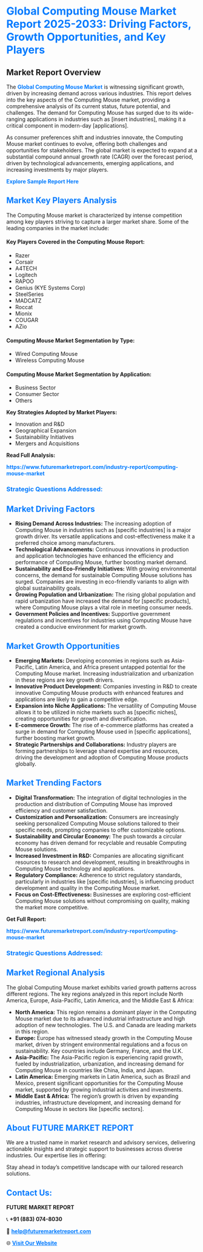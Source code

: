 <h1 style="color: #007BFF;">Global Computing Mouse Market Report 2025-2033: Driving Factors, Growth Opportunities, and Key Players</h1>

<section id="overview">
<h2>Market Report Overview</h2>
<p>The <a href="https://www.futuremarketreport.com/industry-report/computing-mouse-market" style="color: #007BFF; text-decoration: none;"><strong>Global Computing Mouse Market</strong></a> is witnessing significant growth, driven by increasing demand across various industries. This report delves into the key aspects of the Computing Mouse market, providing a comprehensive analysis of its current status, future potential, and challenges. The demand for Computing Mouse has surged due to its wide-ranging applications in industries such as [insert industries], making it a critical component in modern-day [applications].</p>
<p>As consumer preferences shift and industries innovate, the Computing Mouse market continues to evolve, offering both challenges and opportunities for stakeholders. The global market is expected to expand at a substantial compound annual growth rate (CAGR) over the forecast period, driven by technological advancements, emerging applications, and increasing investments by major players.</p>
</section>

<section id="overview">
<p><a href="https://www.futuremarketreport.com/request-sample/reportId=51147" style="color: #007BFF; text-decoration: none;"><strong>Explore Sample Report Here</strong></a></p>
</section>

<section id="key-players">
<h2 style="color: #007BFF;">Market Key Players Analysis</h2>
<p>The Computing Mouse market is characterized by intense competition among key players striving to capture a larger market share. Some of the leading companies in the market include:</p>
<h4>Key Players Covered in the Computing Mouse Report:</h4>
<ul><li>Razer</li><li>Corsair</li><li>A4TECH</li><li>Logitech</li><li>RAPOO</li><li>Genius (KYE Systems Corp)</li><li>SteelSeries</li><li>MADCATZ</li><li>Roccat</li><li>Mionix</li><li>COUGAR</li><li>AZio</li></ul>
<h4>Computing Mouse Market Segmentation by Type:</h4>
<ul><li>Wired Computing Mouse</li><li>Wireless Computing Mouse</li></ul>

<h4>Computing Mouse Market Segmentation by Application:</h4>
<ul><li>Business Sector</li><li>Consumer Sector</li><li>Others</li></ul>
<p><strong>Key Strategies Adopted by Market Players:</strong></p>
<ul>
<li>Innovation and R&D</li>
<li>Geographical Expansion</li>
<li>Sustainability Initiatives</li>
<li>Mergers and Acquisitions</li>
</ul>
</section>

<section>
<p><strong>Read Full Analysis: </strong></p><a href="https://www.futuremarketreport.com/industry-report/computing-mouse-market" style="color: #007BFF; text-decoration: none;"><strong>https://www.futuremarketreport.com/industry-report/computing-mouse-market</strong></a>
<h3 style="color: #007BFF;">Strategic Questions Addressed:</h3>
</section>

<section id="driving-factors">
<h2 style="color: #007BFF;">Market Driving Factors</h2>
<ul>
<li><strong>Rising Demand Across Industries:</strong> The increasing adoption of Computing Mouse in industries such as [specific industries] is a major growth driver. Its versatile applications and cost-effectiveness make it a preferred choice among manufacturers.</li>
<li><strong>Technological Advancements:</strong> Continuous innovations in production and application technologies have enhanced the efficiency and performance of Computing Mouse, further boosting market demand.</li>
<li><strong>Sustainability and Eco-Friendly Initiatives:</strong> With growing environmental concerns, the demand for sustainable Computing Mouse solutions has surged. Companies are investing in eco-friendly variants to align with global sustainability goals.</li>
<li><strong>Growing Population and Urbanization:</strong> The rising global population and rapid urbanization have increased the demand for [specific products], where Computing Mouse plays a vital role in meeting consumer needs.</li>
<li><strong>Government Policies and Incentives:</strong> Supportive government regulations and incentives for industries using Computing Mouse have created a conducive environment for market growth.</li>
</ul>
</section>

<section id="growth-opportunities">
<h2 style="color: #007BFF;">Market Growth Opportunities</h2>
<ul>
<li><strong>Emerging Markets:</strong> Developing economies in regions such as Asia-Pacific, Latin America, and Africa present untapped potential for the Computing Mouse market. Increasing industrialization and urbanization in these regions are key growth drivers.</li>
<li><strong>Innovative Product Development:</strong> Companies investing in R&D to create innovative Computing Mouse products with enhanced features and applications are likely to gain a competitive edge.</li>
<li><strong>Expansion into Niche Applications:</strong> The versatility of Computing Mouse allows it to be utilized in niche markets such as [specific niches], creating opportunities for growth and diversification.</li>
<li><strong>E-commerce Growth:</strong> The rise of e-commerce platforms has created a surge in demand for Computing Mouse used in [specific applications], further boosting market growth.</li>
<li><strong>Strategic Partnerships and Collaborations:</strong> Industry players are forming partnerships to leverage shared expertise and resources, driving the development and adoption of Computing Mouse products globally.</li>
</ul>
</section>

<section id="trending-factors">
<h2 style="color: #007BFF;">Market Trending Factors</h2>
<ul>
<li><strong>Digital Transformation:</strong> The integration of digital technologies in the production and distribution of Computing Mouse has improved efficiency and customer satisfaction.</li>
<li><strong>Customization and Personalization:</strong> Consumers are increasingly seeking personalized Computing Mouse solutions tailored to their specific needs, prompting companies to offer customizable options.</li>
<li><strong>Sustainability and Circular Economy:</strong> The push towards a circular economy has driven demand for recyclable and reusable Computing Mouse solutions.</li>
<li><strong>Increased Investment in R&D:</strong> Companies are allocating significant resources to research and development, resulting in breakthroughs in Computing Mouse technology and applications.</li>
<li><strong>Regulatory Compliance:</strong> Adherence to strict regulatory standards, particularly in industries like [specific industries], is influencing product development and quality in the Computing Mouse market.</li>
<li><strong>Focus on Cost-Effectiveness:</strong> Businesses are exploring cost-efficient Computing Mouse solutions without compromising on quality, making the market more competitive.</li>
</ul>
</section>

<section>
<p><strong>Get Full Report: </strong></p><a href="https://www.futuremarketreport.com/industry-report/computing-mouse-market" style="color: #007BFF; text-decoration: none;"><strong>https://www.futuremarketreport.com/industry-report/computing-mouse-market</strong></a>
<h3 style="color: #007BFF;">Strategic Questions Addressed:</h3>
</section>


<section id="regional-analysis">
<h2 style="color: #007BFF;">Market Regional Analysis</h2>
<p>The global Computing Mouse market exhibits varied growth patterns across different regions. The key regions analyzed in this report include North America, Europe, Asia-Pacific, Latin America, and the Middle East & Africa:</p>
<ul>
<li><strong>North America:</strong> This region remains a dominant player in the Computing Mouse market due to its advanced industrial infrastructure and high adoption of new technologies. The U.S. and Canada are leading markets in this region.</li>
<li><strong>Europe:</strong> Europe has witnessed steady growth in the Computing Mouse market, driven by stringent environmental regulations and a focus on sustainability. Key countries include Germany, France, and the U.K.</li>
<li><strong>Asia-Pacific:</strong> The Asia-Pacific region is experiencing rapid growth, fueled by industrialization, urbanization, and increasing demand for Computing Mouse in countries like China, India, and Japan.</li>
<li><strong>Latin America:</strong> Emerging markets in Latin America, such as Brazil and Mexico, present significant opportunities for the Computing Mouse market, supported by growing industrial activities and investments.</li>
<li><strong>Middle East & Africa:</strong> The region’s growth is driven by expanding industries, infrastructure development, and increasing demand for Computing Mouse in sectors like [specific sectors].</li>
</ul>
</section>

<footer>
<h2 style="color: #007BFF;">About FUTURE MARKET REPORT</h2>
<p>We are a trusted name in market research and advisory services, delivering actionable insights and strategic support to businesses across diverse industries. Our expertise lies in offering:</p>

<p>Stay ahead in today’s competitive landscape with our tailored research solutions.</p>

<h2 style="color: #007BFF;">Contact Us:</h2>
<p><strong>FUTURE MARKET REPORT</strong></p>
<p>📞 <strong>+91 (883) 074-8030</strong></p>
<p>📧 <strong><a href="mailto:help@futuremarketreport.com" style="color: #007BFF;">help@futuremarketreport.com</a></strong></p>
<p>🌐 <strong><a href="https://www.futuremarketreport.com/" style="color: #007BFF;">Visit Our Website</a></strong></p>
</footer>